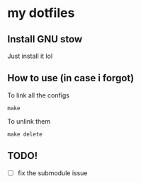 # my dotfiles


## Install GNU stow

Just install it lol

## How to use (in case i forgot)

To link all the configs

```
make
```
To unlink them

```
make delete
```
## TODO!

- [ ] fix the submodule issue 
